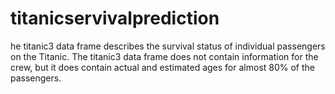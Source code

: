 # titanicservivalprediction


he titanic3 data frame describes the survival status of individual passengers on the Titanic. The titanic3 data frame does not contain information for the crew, but it does contain actual and estimated ages for almost 80% of the passengers.
